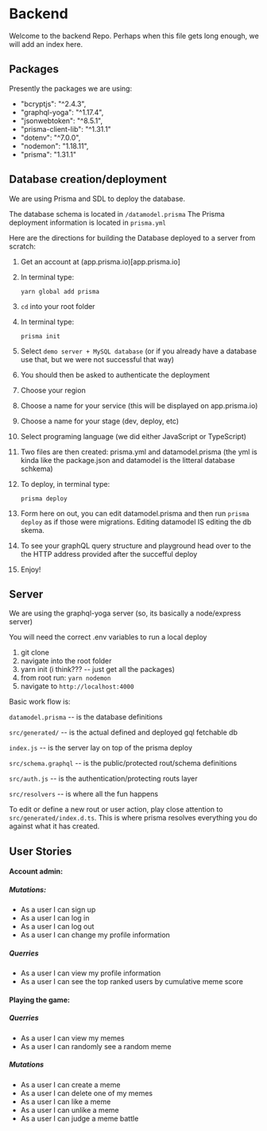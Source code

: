 # Backend

Welcome to the backend Repo. Perhaps when this file gets long enough, we will
add an index here.

## Packages

Presently the packages we are using:

-   "bcryptjs": "^2.4.3",
-   "graphql-yoga": "^1.17.4",
-   "jsonwebtoken": "^8.5.1",
-   "prisma-client-lib": "^1.31.1"
-   "dotenv": "^7.0.0",
-   "nodemon": "1.18.11",
-   "prisma": "1.31.1"

## Database creation/deployment

We are using Prisma and SDL to deploy the database.

The database schema is located in `/datamodel.prisma` The Prisma deployment
information is located in `prisma.yml`

Here are the directions for building the Database deployed to a server from
scratch:

1. Get an account at (app.prisma.io)[app.prisma.io]
1. In terminal type:

    `yarn global add prisma`

1. `cd` into your root folder
1. In terminal type:

    `prisma init`

1. Select `demo server + MySQL database` (or if you already have a database use
   that, but we were not successful that way)
1. You should then be asked to authenticate the deployment
1. Choose your region
1. Choose a name for your service (this will be displayed on app.prisma.io)
1. Choose a name for your stage (dev, deploy, etc)
1. Select programing language (we did either JavaScript or TypeScript)
1. Two files are then created: prisma.yml and datamodel.prisma (the yml is kinda
   like the package.json and datamodel is the litteral database schkema)
1. To deploy, in terminal type:

    `prisma deploy`

1. Form here on out, you can edit datamodel.prisma and then run `prisma deploy`
   as if those were migrations. Editing datamodel IS editing the db skema.
1. To see your graphQL query structure and playground head over to the the HTTP
   address provided after the succefful deploy
1. Enjoy!

## Server

We are using the graphql-yoga server (so, its basically a node/express server)

You will need the correct .env variables to run a local deploy

1. git clone
1. navigate into the root folder
1. yarn init (i think??? -- just get all the packages)
1. from root run: `yarn nodemon`
1. navigate to `http://localhost:4000`

Basic work flow is:

`datamodel.prisma` -- is the database definitions

`src/generated/` -- is the actual defined and deployed gql fetchable db

`index.js` -- is the server lay on top of the prisma deploy

`src/schema.graphql` -- is the public/protected rout/schema definitions

`src/auth.js` -- is the authentication/protecting routs layer

`src/resolvers` -- is where all the fun happens

To edit or define a new rout or user action, play close attention to
`src/generated/index.d.ts`. This is where prisma resolves everything you do
against what it has created.

## User Stories

#### Account admin:

##### Mutations:

-   As a user I can sign up
-   As a user I can log in
-   As a user I can log out
-   As a user I can change my profile information

##### Querries

-   As a user I can view my profile information
-   As a user I can see the top ranked users by cumulative meme score

#### Playing the game:

##### Querries

-   As a user I can view my memes
-   As a user I can randomly see a random meme

##### Mutations

-   As a user I can create a meme
-   As a user I can delete one of my memes
-   As a user I can like a meme
-   As a user I can unlike a meme
-   As a user I can judge a meme battle
